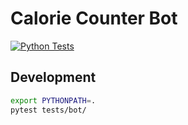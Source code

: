 # Calorie Counter Bot

[![Python Tests](https://github.com/y-popov/calorie-counter/actions/workflows/tests.yml/badge.svg)](https://github.com/y-popov/calorie-counter/actions/workflows/tests.yml)


## Development

```bash
export PYTHONPATH=.
pytest tests/bot/
```
